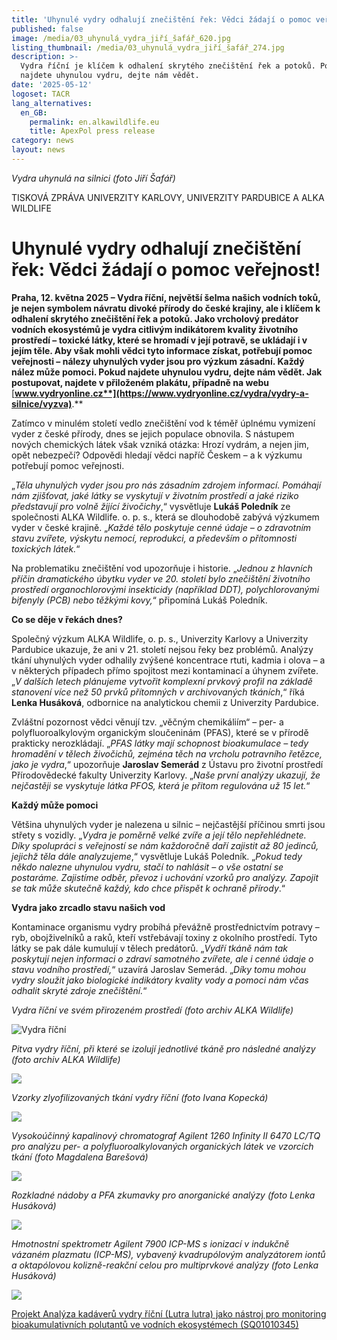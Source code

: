 ```yaml
---
title: 'Uhynulé vydry odhalují znečištění řek: Vědci žádají o pomoc veřejnost!'
published: false
image: /media/03_uhynulá_vydra_jiří_šafář_620.jpg
listing_thumbnail: /media/03_uhynulá_vydra_jiří_šafář_274.jpg
description: >-
  Vydra říční je klíčem k odhalení skrytého znečištění řek a potoků. Pokud
  najdete uhynulou vydru, dejte nám vědět.
date: '2025-05-12'
logoset: TACR
lang_alternatives:
  en_GB:
    permalink: en.alkawildlife.eu
    title: ApexPol press release
category: news
layout: news
---
```

_Vydra uhynulá na silnici (foto Jiří Šafář)_



TISKOVÁ ZPRÁVA UNIVERZITY KARLOVY, UNIVERZITY PARDUBICE A ALKA WILDLIFE 

# Uhynulé vydry odhalují znečištění řek: Vědci žádají o pomoc veřejnost!

**Praha, 12. května 2025 – Vydra říční, největší šelma našich vodních toků, je nejen symbolem návratu divoké přírody do české krajiny, ale i klíčem k odhalení skrytého znečištění řek a potoků. Jako vrcholový predátor vodních ekosystémů je vydra citlivým indikátorem kvality životního prostředí – toxické látky, které se hromadí v její potravě, se ukládají i v jejím těle. Aby však mohli vědci tyto informace získat, potřebují pomoc veřejnosti – nálezy uhynulých vyder jsou pro výzkum zásadní. Každý nález může pomoci. Pokud najdete uhynulou vydru, dejte nám vědět. Jak postupovat, najdete v přiloženém plakátu, případně na webu** [**www.vydryonline.cz**](https://www.vydryonline.cz/vydra/vydry-a-silnice/vyzva)**.**

Zatímco v minulém století vedlo znečištění vod k téměř úplnému vymizení vyder z české přírody, dnes se jejich populace obnovila. S nástupem nových chemických látek však vzniká otázka: Hrozí vydrám, a nejen jim, opět nebezpečí? Odpovědi hledají vědci napříč Českem – a k výzkumu potřebují pomoc veřejnosti.

„_Těla uhynulých vyder jsou pro nás zásadním zdrojem informací. Pomáhají nám zjišťovat, jaké látky se vyskytují v životním prostředí a jaké riziko představují pro volně žijící živočichy_,“ vysvětluje **Lukáš Poledník** ze společnosti ALKA Wildlife. o. p. s., která se dlouhodobě zabývá výzkumem vyder v české krajině. „_Každé tělo poskytuje cenné údaje – o zdravotním stavu zvířete, výskytu nemocí, reprodukci, a především o přítomnosti toxických látek._“

Na problematiku znečištění vod upozorňuje i historie. „_Jednou z hlavních příčin dramatického úbytku vyder ve 20. století bylo znečištění životního prostředí organochlorovými insekticidy (například DDT), polychlorovanými bifenyly (PCB) nebo těžkými kovy,_“ připomíná Lukáš Poledník.

**Co se děje v řekách dnes?**

Společný výzkum ALKA Wildlife, o. p. s., Univerzity Karlovy a Univerzity Pardubice ukazuje, že ani v 21. století nejsou řeky bez problémů. Analýzy tkání uhynulých vyder odhalily zvýšené koncentrace rtuti, kadmia i olova – a v některých případech přímo spojitost mezi kontaminací a úhynem zvířete. „_V dalších letech plánujeme vytvořit komplexní prvkový profil na základě stanovení více než 50 prvků přítomných v archivovaných tkáních_,“ říká **Lenka Husáková**, odbornice na analytickou chemii z Univerzity Pardubice.

Zvláštní pozornost vědci věnují tzv. „věčným chemikáliím“ – per- a polyfluoroalkylovým organickým sloučeninám (PFAS), které se v přírodě prakticky nerozkládají. „_PFAS látky mají schopnost bioakumulace – tedy hromadění v tělech živočichů, zejména těch na vrcholu potravního řetězce, jako je vydra_,“ upozorňuje **Jaroslav Semerád** z Ústavu pro životní prostředí Přírodovědecké fakulty Univerzity Karlovy. „_Naše první analýzy ukazují, že nejčastěji se vyskytuje látka PFOS, která je přitom regulována už 15 let._“

**Každý může pomoci**

Většina uhynulých vyder je nalezena u silnic – nejčastější příčinou smrti jsou střety s vozidly. „_Vydra je poměrně velké zvíře a její tělo nepřehlédnete. Díky spolupráci s veřejností se nám každoročně daří zajistit až 80 jedinců, jejichž těla dále analyzujeme_,“ vysvětluje Lukáš Poledník. „_Pokud tedy někdo nalezne uhynulou vydru, stačí to nahlásit – o vše ostatní se postaráme. Zajistíme odběr, převoz i uchování vzorků pro analýzy. Zapojit se tak může skutečně každý, kdo chce přispět k ochraně přírody_.“

**Vydra jako zrcadlo stavu našich vod**

Kontaminace organismu vydry probíhá převážně prostřednictvím potravy – ryb, obojživelníků a raků, kteří vstřebávají toxiny z okolního prostředí. Tyto látky se pak dále kumulují v tělech predátorů. „_Vydří tkáně nám tak poskytují nejen informaci o zdraví samotného zvířete, ale i cenné údaje o stavu vodního prostředí,_“ uzavírá Jaroslav Semerád. „_Díky tomu mohou vydry sloužit jako biologické indikátory kvality vody a pomoci nám včas odhalit skryté zdroje znečištění._“

_Vydra říční ve svém přirozeném prostředí (foto archiv ALKA Wildlife)_

![Vydra říční](/media/02_vydra-_v_prostředí_archiv_alka_620.jpg "Vydra říční ve svém přirozeném prostředí")

_Pitva vydry říční, při které se izolují jednotlivé tkáně pro následné analýzy (foto archiv ALKA Wildlife)_

![](/media/04_pitva-vydry_-alka-wildlife_620.jpg)

_Vzorky zlyofilizovaných tkání vydry říční (foto Ivana Kopecká)_

![](/media/05_vzorky_zlyofilizovaných_tkání_ivana_kopecká_620.jpg)

_Vysokoúčinný kapalinový chromatograf Agilent 1260 Infinity II 6470 LC/TQ pro analýzu per- a polyfluoroalkylovaných organických látek ve vzorcích tkání (foto Magdalena Barešová)_

![](/media/06_kapalinový_chromatograf-agilent_magdalena_barešová_620.jpg)

_Rozkladné nádoby a PFA zkumavky pro anorganické analýzy (foto Lenka Husáková)_

![](/media/07_rozkladné_nádoby_zkumavky_lenka_husáková_620.jpg)

_Hmotnostní spektrometr Agilent 7900 ICP-MS s ionizací v indukčně vázaném plazmatu (ICP-MS), vybavený kvadrupólovým analyzátorem iontů a oktapólovou kolizně-reakční celou pro multiprvkové analýzy (foto Lenka Husáková)_

![](/media/08_agilent_hmotnostní_spektrometr_lenka_husáková_620.jpg)

[Projekt Analýza kadáverů vydry říční (Lutra lutra) jako nástroj pro monitoring bioakumulativních polutantů ve vodních ekosystémech (SQ01010345)](/projects/analýza-kadáverů-vydry-říční-jako-nástroj-pro-monitoring-polutantů-ve-vodních-ekosystémech)
